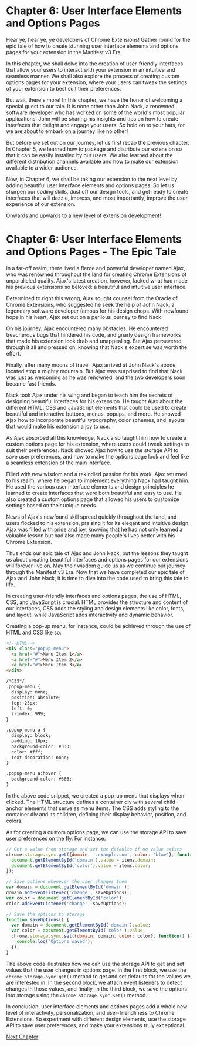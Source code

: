 # Chapter 6: User Interface Elements and Options Pages

Hear ye, hear ye, ye developers of Chrome Extensions! Gather round for the epic tale of how to create stunning user interface elements and options pages for your extension in the Manifest v3 Era. 

In this chapter, we shall delve into the creation of user-friendly interfaces that allow your users to interact with your extension in an intuitive and seamless manner. We shall also explore the process of creating custom options pages for your extension, where your users can tweak the settings of your extension to best suit their preferences.

But wait, there's more! In this chapter, we have the honor of welcoming a special guest to our tale. It is none other than John Nack, a renowned software developer who has worked on some of the world's most popular applications. John will be sharing his insights and tips on how to create interfaces that delight and engage your users. So hold on to your hats, for we are about to embark on a journey like no other!

But before we set out on our journey, let us first recap the previous chapter. In Chapter 5, we learned how to package and distribute our extension so that it can be easily installed by our users. We also learned about the different distribution channels available and how to make our extension available to a wider audience.

Now, in Chapter 6, we shall be taking our extension to the next level by adding beautiful user interface elements and options pages. So let us sharpen our coding skills, dust off our design tools, and get ready to create interfaces that will dazzle, impress, and most importantly, improve the user experience of our extension.

Onwards and upwards to a new level of extension development!
# Chapter 6: User Interface Elements and Options Pages - The Epic Tale

In a far-off realm, there lived a fierce and powerful developer named Ajax, who was renowned throughout the land for creating Chrome Extensions of unparalleled quality. Ajax's latest creation, however, lacked what had made his previous extensions so beloved: a beautiful and intuitive user interface.

Determined to right this wrong, Ajax sought counsel from the Oracle of Chrome Extensions, who suggested he seek the help of John Nack, a legendary software developer famous for his design chops. With newfound hope in his heart, Ajax set out on a perilous journey to find Nack.

On his journey, Ajax encountered many obstacles. He encountered treacherous bugs that hindered his code, and gnarly design frameworks that made his extension look drab and unappealing. But Ajax persevered through it all and pressed on, knowing that Nack's expertise was worth the effort.

Finally, after many moons of travel, Ajax arrived at John Nack's abode, located atop a mighty mountain. But Ajax was surprised to find that Nack was just as welcoming as he was renowned, and the two developers soon became fast friends.

Nack took Ajax under his wing and began to teach him the secrets of designing beautiful interfaces for his extension. He taught Ajax about the different HTML, CSS and JavaScript elements that could be used to create beautiful and interactive buttons, menus, popups, and more. He showed Ajax how to incorporate beautiful typography, color schemes, and layouts that would make his extension a joy to use.

As Ajax absorbed all this knowledge, Nack also taught him how to create a custom options page for his extension, where users could tweak settings to suit their preferences. Nack showed Ajax how to use the storage API to save user preferences, and how to make the options page look and feel like a seamless extension of the main interface.

Filled with new wisdom and a rekindled passion for his work, Ajax returned to his realm, where he began to implement everything Nack had taught him. He used the various user interface elements and design principles he learned to create interfaces that were both beautiful and easy to use. He also created a custom options page that allowed his users to customize settings based on their unique needs.

News of Ajax's newfound skill spread quickly throughout the land, and users flocked to his extension, praising it for its elegant and intuitive design. Ajax was filled with pride and joy, knowing that he had not only learned a valuable lesson but had also made many people's lives better with his Chrome Extension.

Thus ends our epic tale of Ajax and John Nack, but the lessons they taught us about creating beautiful interfaces and options pages for our extensions will forever live on. May their wisdom guide us as we continue our journey through the Manifest v3 Era.
Now that we have completed our epic tale of Ajax and John Nack, it is time to dive into the code used to bring this tale to life.

In creating user-friendly interfaces and options pages, the use of HTML, CSS, and JavaScript is crucial. HTML provides the structure and content of our interfaces, CSS adds the styling and design elements like color, fonts, and layout, while JavaScript adds interactivity and dynamic behavior.

Creating a pop-up menu, for instance, could be achieved through the use of HTML and CSS like so:

```html
<!--HTML-->
<div class="popup-menu">
  <a href="#">Menu Item 1</a>
  <a href="#">Menu Item 2</a>
  <a href="#">Menu Item 3</a>
</div>

/*CSS*/
.popup-menu {
  display: none;
  position: absolute;
  top: 25px;
  left: 0;
  z-index: 999;
}

.popup-menu a {
  display: block;
  padding: 10px;
  background-color: #333;
  color: #fff;
  text-decoration: none;
}

.popup-menu a:hover {
  background-color: #666;
}
```

In the above code snippet, we created a pop-up menu that displays when clicked. The HTML structure defines a container div with several child anchor elements that serve as menu items. The CSS adds styling to the container div and its children, defining their display behavior, position, and colors.

As for creating a custom options page, we can use the storage API to save user preferences on the fly.
For instance:

```javascript
// Get a value from storage and set the defaults if no value exists
chrome.storage.sync.get({domain: '.example.com', color: 'blue'}, function(items) {
  document.getElementById('domain').value = items.domain;
  document.getElementById('color').value = items.color;
});

// Save options whenever the user changes them
var domain = document.getElementById('domain');
domain.addEventListener('change', saveOptions);
var color = document.getElementById('color');
color.addEventListener('change', saveOptions);

// Save the options to storage
function saveOptions() {
  var domain = document.getElementById('domain').value;
  var color = document.getElementById('color').value;
  chrome.storage.sync.set({domain: domain, color: color}, function() {
    console.log('Options saved');
  });
}
```

The above code illustrates how we can use the storage API to get and set values that the user changes in options page. In the first block, we use the `chrome.storage.sync.get()` method to get and set defaults for the values we are interested in. In the second block, we attach event listeners to detect changes in those values, and finally, in the third block, we save the options into storage using the `chrome.storage.sync.set()` method.

In conclusion, user interface elements and options pages add a whole new level of interactivity, personalization, and user-friendliness to Chrome Extensions. So experiment with different design elements, use the storage API to save user preferences, and make your extensions truly exceptional.


[Next Chapter](07_Chapter07.md)